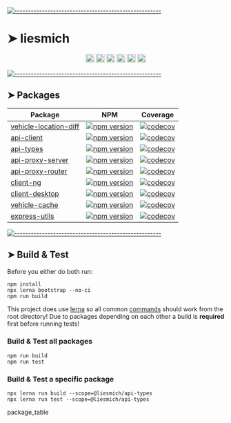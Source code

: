 <!-- ⚠️ This README has been generated from the file(s) "readme_blueprint.md" ⚠️-->
[![-----------------------------------------------------](https://raw.githubusercontent.com/andreasbm/readme/master/assets/lines/water.png)](#liesmich)

# ➤ liesmich
<p align="center">
		<a href="https://github.com/liesmich/liesmich/actions?query=workflow%3ATest+branch%3Amaster"><img alt="Test" src="https://github.com/liesmich/liesmich/workflows/Test/badge.svg?branch=master&event=push" height="20"/></a>
<a href="https://codecov.io/gh/liesmich/liesmich/branch/master"><img alt="codecov" src="https://codecov.io/gh/liesmich/liesmich/branch/master/graph/badge.svg" height="20"/></a>
<a href="https://github.com/liesmich/liesmich/releases"><img alt="GitHub release (latest SemVer)" src="https://img.shields.io/github/v/release/liesmich/liesmich?sort=semver" height="20"/></a>
<a href="https://github.com/liesmich/liesmich/blob/master/LICENSE"><img alt="GitHub license" src="https://img.shields.io/github/license/liesmich/liesmich" height="20"/></a>
<a href="https://github.com/liesmich/liesmich"><img alt="David" src="https://img.shields.io/david/dev/liesmich/liesmich" height="20"/></a>
<a href="https://github.com/liesmich/liesmich/graphs/contributors"><img alt="GitHub contributors" src="https://img.shields.io/github/contributors-anon/liesmich/liesmich" height="20"/></a>
	</p>


[![-----------------------------------------------------](https://raw.githubusercontent.com/andreasbm/readme/master/assets/lines/water.png)](#packages)

## ➤ Packages
| Package | NPM | Coverage |
| --- | --- | --- |
| [vehicle-location-diff](https://github.com/liesmich/liesmich/tree/master/packages/vehicle-location-diff) | [![npm version](https://badge.fury.io/js/%40liesmich%2Fvehicle-location-diff.svg)](https://badge.fury.io/js/%40liesmich%2Fvehicle-location-diff) | [![codecov](https://codecov.io/gh/liesmich/liesmich/branch/master/graph/badge.svg?flag=VehicleLocationDiff)](https://codecov.io/gh/liesmich/liesmich/tree/master/packages/vehicle-location-diff) |
| [api-client](https://github.com/liesmich/liesmich/tree/master/packages/api-client) | [![npm version](https://badge.fury.io/js/%40liesmich%2Fapi-client.svg)](https://badge.fury.io/js/%40liesmich%2Fapi-client) | [![codecov](https://codecov.io/gh/liesmich/liesmich/branch/master/graph/badge.svg?flag=ApiClient)](https://codecov.io/gh/liesmich/liesmich/tree/master/packages/api-client) |
| [api-types](https://github.com/liesmich/liesmich/tree/master/packages/api-types) | [![npm version](https://badge.fury.io/js/%40liesmich%2Fapi-types.svg)](https://badge.fury.io/js/%40liesmich%2Fapi-types) | [![codecov](https://codecov.io/gh/liesmich/liesmich/branch/master/graph/badge.svg?flag=ApiTypes)](https://codecov.io/gh/liesmich/liesmich/tree/master/packages/api-types) |
| [api-proxy-server](https://github.com/liesmich/liesmich/tree/master/packages/api-proxy-server) | [![npm version](https://badge.fury.io/js/%40liesmich%2Fapi-proxy-server.svg)](https://badge.fury.io/js/%40liesmich%2Fapi-proxy-server) | [![codecov](https://codecov.io/gh/liesmich/liesmich/branch/master/graph/badge.svg?flag=ApiProxyServer)](https://codecov.io/gh/liesmich/liesmich/tree/master/packages/api-proxy-server) |
| [api-proxy-router](https://github.com/liesmich/liesmich/tree/master/packages/api-proxy-router) | [![npm version](https://badge.fury.io/js/%40liesmich%2Fapi-proxy-router.svg)](https://badge.fury.io/js/%40liesmich%2Fapi-proxy-router) | [![codecov](https://codecov.io/gh/liesmich/liesmich/branch/master/graph/badge.svg?flag=ApiProxyRouter)](https://codecov.io/gh/liesmich/liesmich/tree/master/packages/api-proxy-router) |
| [client-ng](https://github.com/liesmich/liesmich/tree/master/packages/client-ng) | [![npm version](https://badge.fury.io/js/%40liesmich%2Fclient-ng.svg)](https://badge.fury.io/js/%40liesmich%2Fclient-ng) | [![codecov](https://codecov.io/gh/liesmich/liesmich/branch/master/graph/badge.svg?flag=ClientNg)](https://codecov.io/gh/liesmich/liesmich/tree/master/packages/client-ng) |
| [client-desktop](https://github.com/liesmich/liesmich/tree/master/packages/client-desktop) | [![npm version](https://badge.fury.io/js/%40liesmich%2Fclient-desktop.svg)](https://badge.fury.io/js/%40liesmich%2Fclient-desktop) | [![codecov](https://codecov.io/gh/liesmich/liesmich/branch/master/graph/badge.svg?flag=ClientDesktop)](https://codecov.io/gh/liesmich/liesmich/tree/master/packages/client-desktop) |
| [vehicle-cache](https://github.com/liesmich/liesmich/tree/master/packages/vehicle-cache) | [![npm version](https://badge.fury.io/js/%40liesmich%2Fvehicle-cache.svg)](https://badge.fury.io/js/%40liesmich%2Fvehicle-cache) | [![codecov](https://codecov.io/gh/liesmich/liesmich/branch/master/graph/badge.svg?flag=VehicleCache)](https://codecov.io/gh/liesmich/liesmich/tree/master/packages/vehicle-cache) |
| [express-utils](https://github.com/liesmich/liesmich/tree/master/packages/express-utils) | [![npm version](https://badge.fury.io/js/%40liesmich%2Fexpress-utils.svg)](https://badge.fury.io/js/%40liesmich%2Fexpress-utils) | [![codecov](https://codecov.io/gh/liesmich/liesmich/branch/master/graph/badge.svg?flag=ExpressUtils)](https://codecov.io/gh/liesmich/liesmich/tree/master/packages/express-utils) |


[![-----------------------------------------------------](https://raw.githubusercontent.com/andreasbm/readme/master/assets/lines/water.png)](#build--test)

## ➤ Build & Test
Before you either do both run:

    npm install
    npx lerna bootstrap --no-ci
    npm run build

This project does use [lerna](https://github.com/lerna/lerna) so all common [commands](https://github.com/lerna/lerna/tree/master/commands) should work from the root directory!
Due to packages depending on each other a build is **required** first before running tests!

### Build & Test all packages

    npm run build
    npm run test

### Build & Test a specific package
    npx lerna run build --scope=@liesmich/api-types
    npx lerna run test --scope=@liesmich/api-types


package_table
